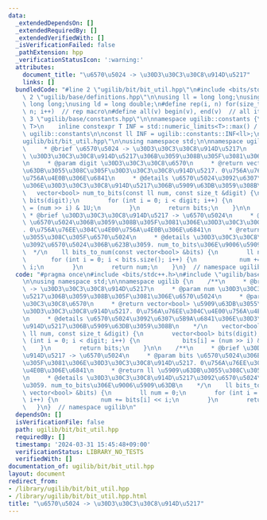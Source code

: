 ```yaml
---
data:
  _extendedDependsOn: []
  _extendedRequiredBy: []
  _extendedVerifiedWith: []
  _isVerificationFailed: false
  _pathExtension: hpp
  _verificationStatusIcon: ':warning:'
  attributes:
    document_title: "\u6570\u5024 -> \u30D3\u30C3\u30C8\u914D\u5217"
    links: []
  bundledCode: "#line 2 \"ugilib/bit/bit_util.hpp\"\n#include <bits/stdc++.h>\n#line\
    \ 2 \"ugilib/base/definitions.hpp\"\n\nusing ll = long long;\nusing ull = unsigned\
    \ long long;\nusing ld = long double;\n#define rep(i, n) for(size_t i = 0; i <\
    \ n; i++)  // rep macro\n#define all(v) begin(v), end(v)  // all iterator\n#line\
    \ 3 \"ugilib/base/constants.hpp\"\n\nnamespace ugilib::constants {\n    template<typename\
    \ T>\n    inline constexpr T INF = std::numeric_limits<T>::max() / 2;\n} // namespace\
    \ ugilib::constants\n\nconst ll INF = ugilib::constants::INF<ll>;\n#line 4 \"\
    ugilib/bit/bit_util.hpp\"\n\nusing namespace std;\n\nnamespace ugilib {\n    /**\n\
    \     * @brief \u6570\u5024 -> \u30D3\u30C3\u30C8\u914D\u5217\n     * @param num\
    \ \u30D3\u30C3\u30C8\u914D\u5217\u306B\u3059\u308B\u305F\u3081\u306E\u6570\u5024\
    \n     * @param digit \u30D3\u30C3\u30C8\u6570\n     * @return vector<bool> \u5909\
    \u63DB\u3055\u308C\u305F\u30D3\u30C3\u30C8\u914D\u5217. 0\u756A\u76EE\u304C\u4E00\
    \u756A\u4E0B\u306E\u6841\n     * @details \u6570\u5024\u3092\u6307\u5B9A\u6841\
    \u306E\u30D3\u30C3\u30C8\u914D\u5217\u306B\u5909\u63DB\u3059\u308B\n    */\n \
    \   vector<bool> num_to_bits(const ll num, const size_t &digit) {\n        vector<bool>\
    \ bits(digit);\n        for (int i = 0; i < digit; i++) {\n            bits[i]\
    \ = (num >> i) & 1U;\n        }\n        return bits;\n    }\n\n    /**\n    \
    \ * @brief \u30D3\u30C3\u30C8\u914D\u5217 -> \u6570\u5024\n     * @param bits\
    \ \u6570\u5024\u306B\u3059\u308B\u305F\u3081\u306E\u30D3\u30C3\u30C8\u914D\u5217\
    . 0\u756A\u76EE\u304C\u4E00\u756A\u4E0B\u306E\u6841\n     * @return ll \u5909\u63DB\
    \u3055\u308C\u305F\u6570\u5024\n     * @details \u30D3\u30C3\u30C8\u914D\u5217\
    \u3092\u6570\u5024\u306B\u623B\u3059. num_to_bits\u306E\u9006\u5909\u63DB\n  \
    \  */\n    ll bits_to_num(const vector<bool> &bits) {\n        ll num = 0;\n \
    \       for (int i = 0; i < bits.size(); i++) {\n            num += bits[i] <<\
    \ i;\n        }\n        return num;\n    }\n}  // namespace ugilib\n"
  code: "#pragma once\n#include <bits/stdc++.h>\n#include \"ugilib/base/constants.hpp\"\
    \n\nusing namespace std;\n\nnamespace ugilib {\n    /**\n     * @brief \u6570\u5024\
    \ -> \u30D3\u30C3\u30C8\u914D\u5217\n     * @param num \u30D3\u30C3\u30C8\u914D\
    \u5217\u306B\u3059\u308B\u305F\u3081\u306E\u6570\u5024\n     * @param digit \u30D3\
    \u30C3\u30C8\u6570\n     * @return vector<bool> \u5909\u63DB\u3055\u308C\u305F\
    \u30D3\u30C3\u30C8\u914D\u5217. 0\u756A\u76EE\u304C\u4E00\u756A\u4E0B\u306E\u6841\
    \n     * @details \u6570\u5024\u3092\u6307\u5B9A\u6841\u306E\u30D3\u30C3\u30C8\
    \u914D\u5217\u306B\u5909\u63DB\u3059\u308B\n    */\n    vector<bool> num_to_bits(const\
    \ ll num, const size_t &digit) {\n        vector<bool> bits(digit);\n        for\
    \ (int i = 0; i < digit; i++) {\n            bits[i] = (num >> i) & 1U;\n    \
    \    }\n        return bits;\n    }\n\n    /**\n     * @brief \u30D3\u30C3\u30C8\
    \u914D\u5217 -> \u6570\u5024\n     * @param bits \u6570\u5024\u306B\u3059\u308B\
    \u305F\u3081\u306E\u30D3\u30C3\u30C8\u914D\u5217. 0\u756A\u76EE\u304C\u4E00\u756A\
    \u4E0B\u306E\u6841\n     * @return ll \u5909\u63DB\u3055\u308C\u305F\u6570\u5024\
    \n     * @details \u30D3\u30C3\u30C8\u914D\u5217\u3092\u6570\u5024\u306B\u623B\
    \u3059. num_to_bits\u306E\u9006\u5909\u63DB\n    */\n    ll bits_to_num(const\
    \ vector<bool> &bits) {\n        ll num = 0;\n        for (int i = 0; i < bits.size();\
    \ i++) {\n            num += bits[i] << i;\n        }\n        return num;\n \
    \   }\n}  // namespace ugilib\n"
  dependsOn: []
  isVerificationFile: false
  path: ugilib/bit/bit_util.hpp
  requiredBy: []
  timestamp: '2024-03-31 15:45:48+09:00'
  verificationStatus: LIBRARY_NO_TESTS
  verifiedWith: []
documentation_of: ugilib/bit/bit_util.hpp
layout: document
redirect_from:
- /library/ugilib/bit/bit_util.hpp
- /library/ugilib/bit/bit_util.hpp.html
title: "\u6570\u5024 -> \u30D3\u30C3\u30C8\u914D\u5217"
---
```

